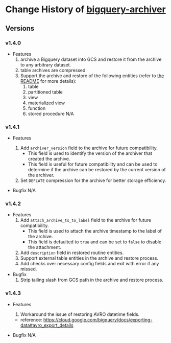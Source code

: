 # Change History of [bigquery-archiver](README.md)

## Versions
### v1.4.0
- Features
  1. archive a Bigquery dataset into GCS and restore it from the archive to any arbitrary dataset.
  2. table archives are compressed
  3. Support the archive and restore of the following entities (refer to [the README](README.md) for more details):
     1. table 
     2. partitioned table
     3. view
     4. materialized view
     5. function
     6. stored procedure
N/A

### v1.4.1
- Features
  1. Add `archiver_version` field to the archive for future compatibility.
     - This field is used to identify the version of the archiver that created the archive.
     - This field is useful for future compatibility and can be used to determine if the archive can be restored by the current version of the archiver.
  2. Set `DEFLATE` compression for the archive for better storage efficiency.

- Bugfix
N/A

### v1.4.2
- Features
  1. Add `attach_archive_ts_to_label` field to the archive for future compatibility.
     - This field is used to attach the archive timestamp to the label of the archive.
     - This field is defaulted to `true` and can be set to `false` to disable the attachment.
  2. Add `description` field in restored routine entities.
  3. Support external table entities in the archive and restore process.
  4. Add checks over necessary config fields and exit with error if any missed.
- Bugfix
  1. Strip tailing slash from GCS path in the archive and restore process.

### v1.4.3
- Features
  1. Workaround the issue of restoring AVRO datetime fields.
    - reference: https://cloud.google.com/bigquery/docs/exporting-data#avro_export_details

- Bugfix
N/A